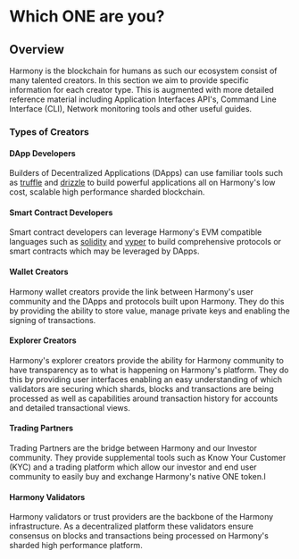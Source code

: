 # Which ONE are you?

## Overview

Harmony is the blockchain for humans as such our ecosystem consist of many talented creators. In this section we aim to provide specific information for each creator type. This is augmented with more detailed reference material including Application Interfaces API's, Command Line Interface \(CLI\), Network monitoring tools and other useful guides.

### Types of Creators

#### DApp Developers

Builders of Decentralized Applications \(DApps\) can use familiar tools such as [truffle](https://www.trufflesuite.com/truffle) and [drizzle](https://www.trufflesuite.com/drizzle) to build powerful applications all on Harmony's low cost, scalable high performance sharded blockchain.

#### Smart Contract Developers

Smart contract developers can leverage Harmony's EVM compatible languages such as [solidity](https://solidity.readthedocs.io/en/v0.4.24/) and [vyper](https://vyper.readthedocs.io/en/latest/) to build comprehensive protocols or smart contracts which may be leveraged by DApps.

#### Wallet Creators

Harmony wallet creators provide the link between Harmony's user community and the DApps and protocols built upon Harmony. They do this by providing the ability to store value, manage private keys and enabling the signing of transactions.

#### Explorer Creators

Harmony's explorer creators provide the ability for Harmony community to have transparency as to what is happening on Harmony's platform. They do this by providing user interfaces enabling an easy understanding of which validators are securing which shards, blocks and transactions are being processed as well as capabilities around transaction history for accounts and detailed transactional views.

#### Trading Partners

Trading Partners are the bridge between Harmony and our Investor community. They provide supplemental tools such as Know Your Customer \(KYC\) and a trading platform which allow our investor and end user community to easily buy and exchange Harmony's native ONE token.l

#### Harmony Validators

Harmony validators or trust providers are the backbone of the Harmony infrastructure. As a decentralized platform these validators ensure consensus on blocks and transactions being processed on Harmony's sharded high performance platform.

